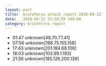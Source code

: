 ```yaml
---
layout: post
title:  bruteforce attack report 2018-09-22
date:   2018-09-22 23:59:59 +09:00
category: bruteforce report
---
```


* 01:47 unknown[49.70.77.41]
* 07:56 unknown[188.75.155.158]
* 17:43 unknown[201.184.68.106]
* 18:03 unknown[103.99.1.193]
* 21:56 unknown[185.126.200.139]
